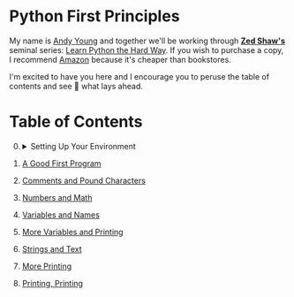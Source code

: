 # **Python First Principles**

My name is [Andy Young](http://www.atydev.com) and together we'll be working through [**Zed Shaw's**](https://zedshaw.com/) seminal series: [Learn Python the Hard Way](https://learnpythonthehardway.org/python3/). If you wish to purchase a copy, I recommend [Amazon](https://www.amazon.com/dp/0134692888/ref=cm_sw_r_tw_dp_U_x_zINWBbFZ3SCM1) because it's cheaper than bookstores.

I'm excited to have you here and I encourage you to peruse the table of contents and see :eyes: what lays ahead.

# Table of Contents

0.  <details><summary><a id="setup">Setting Up Your Environment</a></summary>

     - [VSCode Editor](https://code.visualstudio.com/)
     - [Google Chrome Browser](https://www.google.com/chrome/)
     - [iTerm2](https://www.iterm2.com/) (for macOS) or [**Git** for Windows](https://gitforwindows.org/)
     - [Python 3.7.0](https://www.python.org/)
     - [Slack IRC](https://slack.com/downloads/osx) and get the [BCC Slack Pass](https://slackpass.io/bootcamperscollective)
     - [CheatSheet](https://mediaatelier.com/CheatSheet/?lang=en) (macOS)
     - [Spectacle](https://www.spectacleapp.com/) (macOS)

    - Optional (Recommended) Application Extensions
        - Chrome Extensions:
            - [PySearch](https://chrome.google.com/webstore/detail/pysearch/mgafifalcjnaabbfdhindeageajlijjk)
            - [py3redirect](https://chrome.google.com/webstore/detail/py3redirect/codfjigcljdnlklcaopdciclmmdandig)
            - [MDN Search](https://chrome.google.com/webstore/detail/mdn-search/ffpifaemeofjmncjdbegmbpcdaemkeoc) (JavaScript Land :wink:)
            - [Octotree](https://chrome.google.com/webstore/detail/octotree/bkhaagjahfmjljalopjnoealnfndnagc?hl=en-US)
            - [ZenHub](https://app.zenhub.com/login)

        - VSCode Extensions (find these in VSCode Extension Market Place):
            - **Python** by _Microsoft_
            - **Path Intellisence** by _Christian Kohler_
            - **Output Colorizer** by _IBM_
            - **Code Runner** by _Jun Han_
    -  <details><summary><a id="cli">Command Line Practice</a></summary>

      - [CLI First Principles](https://andy-young.github.io/CLI-First-Principles/lessons/setup.html)
      - [Unix CLI Trainer](https://andy-young.github.io/CLI-First-Principles/commands.html)
      - [Windows CLI Trainer](https://andy-young.github.io/CLI-First-Principles/windowcmds.html)

    - <details><summary><a id="typing">:warning: Awesome Typing Tools! :warning:</a></summary>

      - [Python Typing Practice](https://typing.io/lesson/python/mercurial/merge.py/1) 35 wpm is a good goal.
      - [Gtypist](https://www.gnu.org/software/gtypist/index.html#downloading)
      - [TyprrBurn](https://www.gnu.org/software/gtypist/index.html#downloading)
      </details>

1. [A Good First Program](lessons/ex01.md)
1. [Comments and Pound Characters](lessons/ex02.md)
1. [Numbers and Math](lessons/ex03.md)
1. [Variables and Names](lessons/ex04.md)
1. [More Variables and Printing](lessons/ex05.md)
1. [Strings and Text](lessons/ex06.md)
1. [More Printing](lessons/ex07.md)
1. [Printing, Printing](lessons/ex08.md)
